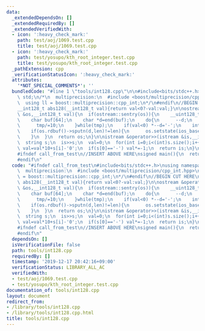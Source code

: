 ```yaml
---
data:
  _extendedDependsOn: []
  _extendedRequiredBy: []
  _extendedVerifiedWith:
  - icon: ':heavy_check_mark:'
    path: test/aoj/1069.test.cpp
    title: test/aoj/1069.test.cpp
  - icon: ':heavy_check_mark:'
    path: test/yosupo/kth_root_integer.test.cpp
    title: test/yosupo/kth_root_integer.test.cpp
  _pathExtension: cpp
  _verificationStatusIcon: ':heavy_check_mark:'
  attributes:
    '*NOT_SPECIAL_COMMENTS*': ''
  bundledCode: "#line 1 \"tools/int128.cpp\"\n\n#include<bits/stdc++.h>\nusing namespace\
    \ std;\n/*\n  multiprecision:\n  #include <boost/multiprecision/cpp_int.hpp>\n\
    \  using ll = boost::multiprecision::cpp_int;\n*/\n#endif\n//BEGIN CUT HERE\n\
    __int128_t abs128(__int128_t val){return val<0?-val:val;}\n\nostream &operator<<(ostream\
    \ &os,__int128_t val){\n  if(ostream::sentry(os)){\n    __uint128_t tmp=abs128(val);\n\
    \    char buf[64];\n    char *d=end(buf);\n    do{\n      --d;\n      *d=char(tmp%10+'0');\n\
    \      tmp/=10;\n    }while(tmp);\n    if(val<0) *--d='-';\n    int len=end(buf)-d;\n\
    \    if(os.rdbuf()->sputn(d,len)!=len){\n      os.setstate(ios_base::badbit);\n\
    \    }\n  }\n  return os;\n}\n\nistream &operator>>(istream &is,__int128_t &val){\n\
    \  string s;\n  is>>s;\n  val=0;\n  for(int i=0;i<(int)s.size();i++)\n    if(isdigit(s[i]))\
    \ val=val*10+s[i]-'0';\n  if(s[0]=='-') val*=-1;\n  return is;\n}\n//END CUT HERE\n\
    #ifndef call_from_test\n//INSERT ABOVE HERE\nsigned main(){\n  return 0;\n}\n\
    #endif\n"
  code: "#ifndef call_from_test\n#include<bits/stdc++.h>\nusing namespace std;\n/*\n\
    \  multiprecision:\n  #include <boost/multiprecision/cpp_int.hpp>\n  using ll\
    \ = boost::multiprecision::cpp_int;\n*/\n#endif\n//BEGIN CUT HERE\n__int128_t\
    \ abs128(__int128_t val){return val<0?-val:val;}\n\nostream &operator<<(ostream\
    \ &os,__int128_t val){\n  if(ostream::sentry(os)){\n    __uint128_t tmp=abs128(val);\n\
    \    char buf[64];\n    char *d=end(buf);\n    do{\n      --d;\n      *d=char(tmp%10+'0');\n\
    \      tmp/=10;\n    }while(tmp);\n    if(val<0) *--d='-';\n    int len=end(buf)-d;\n\
    \    if(os.rdbuf()->sputn(d,len)!=len){\n      os.setstate(ios_base::badbit);\n\
    \    }\n  }\n  return os;\n}\n\nistream &operator>>(istream &is,__int128_t &val){\n\
    \  string s;\n  is>>s;\n  val=0;\n  for(int i=0;i<(int)s.size();i++)\n    if(isdigit(s[i]))\
    \ val=val*10+s[i]-'0';\n  if(s[0]=='-') val*=-1;\n  return is;\n}\n//END CUT HERE\n\
    #ifndef call_from_test\n//INSERT ABOVE HERE\nsigned main(){\n  return 0;\n}\n\
    #endif\n"
  dependsOn: []
  isVerificationFile: false
  path: tools/int128.cpp
  requiredBy: []
  timestamp: '2019-12-17 20:42:16+09:00'
  verificationStatus: LIBRARY_ALL_AC
  verifiedWith:
  - test/aoj/1069.test.cpp
  - test/yosupo/kth_root_integer.test.cpp
documentation_of: tools/int128.cpp
layout: document
redirect_from:
- /library/tools/int128.cpp
- /library/tools/int128.cpp.html
title: tools/int128.cpp
---
```

